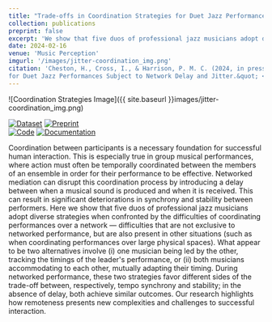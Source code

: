 ```yaml
---
title: "Trade-offs in Coordination Strategies for Duet Jazz Performances Subject to Network Delay and Jitter"
collection: publications
preprint: false
excerpt: 'We show that five duos of professional jazz musicians adopt diverse strategies when confronted by the difficulties of coordinating performances over a network — difficulties that are not exclusive to networked performance, but are also present in other situations (such as when coordinating performances over large physical spaces).'
date: 2024-02-16
venue: 'Music Perception'
imgurl: '/images/jitter-coordination_img.png'
citation: 'Cheston, H., Cross, I., & Harrison, P. M. C. (2024, in press). &quot;Trade-offs in Coordination Strategies
for Duet Jazz Performances Subject to Network Delay and Jitter.&quot; <i>Music Perception</i>.'
---
```


![Coordination Strategies Image]({{ site.baseurl }}images/jitter-coordination_img.png)

[![Dataset](http://img.shields.io/badge/Dataset-DOI:_10.5281/zenodo.7773824-blue)](https://doi.org/10.5281/zenodo.7773824) [![Preprint](http://img.shields.io/badge/Preprint-DOI:_10.31234/osf.io/z8c7w-blue)](https://doi.org/10.31234/osf.io/z8c7w) <br>
[![Code](http://img.shields.io/badge/Code-available_on_GitHub-purple)](https://github.com/HuwCheston/Jazz-Jitter-Analysis) [![Documentation](http://img.shields.io/badge/Documentation-available_on_GitHub-purple)](https://huwcheston.github.io/Jazz-Jitter-Analysis/)

Coordination between participants is a necessary foundation for successful human interaction. This is especially true in group musical performances, where action must often be temporally coordinated between the members of an ensemble in order for their performance to be effective. Networked mediation can disrupt this coordination process by introducing a delay between when a musical sound is produced and when it is received. This can result in significant deteriorations in synchrony and stability between performers. Here we show that five duos of professional jazz musicians adopt diverse strategies when confronted by the difficulties of coordinating performances over a network — difficulties that are not exclusive to networked performance, but are also present in other situations (such as when coordinating performances over large physical spaces). What appear to be two alternatives involve (i) one musician being led by the other, tracking the timings of the leader's performance, or (ii) both musicians accommodating to each other, mutually adapting their timing. During networked performance, these two strategies favor different sides of the trade-off between, respectively, tempo synchrony and stability; in the absence of delay, both achieve similar outcomes. Our research highlights how remoteness presents new complexities and challenges to successful interaction.